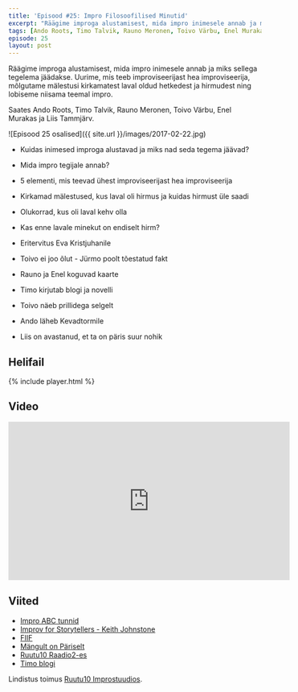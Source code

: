 ```yaml
---
title: 'Episood #25: Impro Filosoofilised Minutid'
excerpt: "Räägime improga alustamisest, mida impro inimesele annab ja miks sellega tegelema jäädakse. Uurime, mis teeb improviseerijast hea improviseerija, mõlgutame mälestusi kirkamatest laval oldud hetkedest ja hirmudest ning lobiseme niisama teemal impro."
tags: [Ando Roots, Timo Talvik, Rauno Meronen, Toivo Värbu, Enel Murakas, Liis Tammjärv]
episode: 25
layout: post
---
```


Räägime improga alustamisest, mida impro inimesele annab ja miks sellega tegelema jäädakse. Uurime, mis teeb improviseerijast hea improviseerija, mõlgutame mälestusi kirkamatest laval oldud hetkedest ja hirmudest ning lobiseme niisama teemal impro.

Saates Ando Roots, Timo Talvik, Rauno Meronen, Toivo Värbu, Enel Murakas ja Liis Tammjärv.

![Episood 25 osalised]({{ site.url }}/images/2017-02-22.jpg)

- Kuidas inimesed improga alustavad ja miks nad seda tegema jäävad?
- Mida impro tegijale annab?
- 5 elementi, mis teevad ühest improviseerijast hea improviseerija
- Kirkamad mälestused, kus laval oli hirmus ja kuidas hirmust üle saadi
- Olukorrad, kus oli laval kehv olla
- Kas enne lavale minekut on endiselt hirm?

- Eritervitus Eva Kristjuhanile
- Toivo ei joo õlut - Jürmo poolt tõestatud fakt
- Rauno ja Enel koguvad kaarte
- Timo kirjutab blogi ja novelli
- Toivo näeb prillidega selgelt
- Ando läheb Kevadtormile
- Liis on avastanud, et ta on päris suur nohik

## Helifail

{% include player.html %}

## Video

<iframe width="560" height="315" src="https://www.youtube-nocookie.com/embed/AYotFOFuAg8?rel=0" frameborder="0" allowfullscreen></iframe>

## Viited

- [Impro ABC tunnid](http://www.ruutu10.ee/improabc.html)
- [Improv for Storytellers - Keith Johnstone](https://www.goodreads.com/book/show/264908.Impro_for_Storytellers_Theatre_Arts)
- [FIIF](https://www.finlandimprovfestival.com)
- [Mängult on Päriselt](http://improv.ee/events/mangult-on-pariselt/)
- [Ruutu10 Raadio2-es](https://www.facebook.com/improkraatia/posts/557224484327571)
- [Timo blogi](https://zaavu.blogspot.fi/)

Lindistus toimus [Ruutu10 Improstuudios](http://ruutu10.ee/).